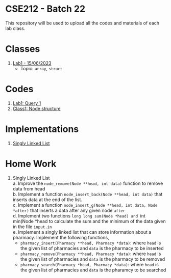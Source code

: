 # CSE212 - Batch 22

This repository will be used to upload all the codes and materials of each lab class.

# Classes

1. [Lab1 - 15/06/2023](./lab1)
   - Topic: `array`, `struct`

# Codes

1. [Lab1: Query 1](./lab1/lab1.c)
2. [Class1: Node structure](./class1/a.c)

# Implementations

1. [Singly Linked List](./imps/slist/slist.h)

# Home Work

1. Singly Linked List<br>
   a. Improve the `node_remove(Node **head, int data)` function to remove data from head<br>
   b. Implement a function `node_insert_back(Node **head, int data)` that inserts data at the
   end of the list.<br>
   c. Implement a function `node_insert_g(Node **head, int data, Node *after)` that inserts a data after
   any given node `after`<br>
   d. Implement two functions `long long sum(Node *head) and `int min(Node \*head to calculate the sum and the minimum of the data given in the file `input.in`<br>
   e. Implement a singly linked list that can store information about a pharmacy.
   Implement the following functions,<br>
   - `pharmacy_insert(Pharmacy **head, Pharmacy *data)`: where `head` is the given list of pharmacies and `data` is the pharmacy to be inserted
   - `pharmacy_remove(Pharmacy **head, Pharmacy *data)`: where `head` is the given list of pharmacies and `data` is the pharmacy to be removed
   - `pharmacy_search(Pharmacy *head, Pharmacy *data)`: where `head` is the given list of pharmacies and `data` is the pharamcy to be searched
